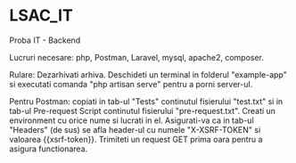 # LSAC_IT
Proba IT - Backend

Lucruri necesare: php, Postman, Laravel, mysql, apache2, composer.

Rulare: 
  Dezarhivati arhiva. Deschideti un terminal in folderul "example-app" si executati comanda "php artisan serve" pentru a porni server-ul. 
   
  Pentru Postman: copiati in tab-ul "Tests" continutul fisierului "test.txt" si in tab-ul Pre-request Script continutul fisierului "pre-request.txt". Creati un environment cu orice nume si lucrati in el. Asigurati-va ca in tab-ul "Headers" (de sus) se afla header-ul cu numele "X-XSRF-TOKEN" si valoarea {{xsrf-token}}. Trimiteti un request GET prima oara pentru a asigura functionarea.
